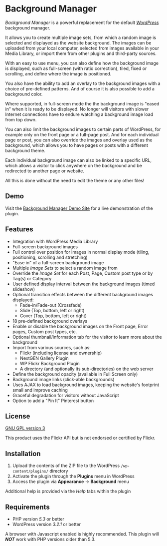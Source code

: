 Background Manager
==================

_Background Manager_ is a powerful replacement for the default _[WordPress](http://wordpress.org)_ background manager. 

It allows you to create multiple image sets, from which a random image is selected and displayed as the website background. The images can be uploaded from your local computer, selected from images available in your Media Library, or import them from other plugins and third-party sources.

With an easy to use menu, you can also define how the background image is displayed, such as full-screen (with ratio correction), tiled, fixed or scrolling, and define where the image is positioned. 

You also have the ability to add an overlay to the background images with a choice of pre-defined patterns. And of course it is also possible to add a background color.

Where supported, in full-screen mode the the background image is "eased in" when it is ready to be displayed. No longer will visitors with slower Internet connections have to endure watching a background image load from top down.

You can also limit the background images to certain parts of WordPress, for example only on the front page or a full-page post. And for each individual page or post, you can also override the images and overlay used as the background, which allows you to have pages or posts with a different background theme.

Each individual background image can also be linked to a specific URL, which allows a visitor to click anywhere on the background and be redirected to another page or website.

All this is done without the need to edit the theme or any other files!

Demo
----

Visit the [Background Manager Demo Site](http://j.mp/bgmdemo) for a live demonstration of the plugin.

Features
--------

* Integration with WordPress Media Library
* Full-screen background images
* Full control over position for images in normal display mode (tiling, positioning, scrolling and stretching)
* "Ease in" of a full-screen background image
* Multiple _Image Sets_ to select a random image from
* Override the _Image Set_ for each Post, Page, Custom post type or by Tag(s) or Category
* User defined display interval between the background images (timed slideshow)
* Optional transition effects between the different background images displayed:
    * Fade-in/Fade-out (Crossfade)
    * Slide (Top, bottom, left or right)
    * Cover (Top, bottom, left or right)
* 18 pre-defined background overlays
* Enable or disable the background images on the Front page, Error pages, Custom post types, etc.
* Optional thumbnail/information tab for the visitor to learn more about the background
* Import from various sources, such as:
    * Flickr (including license and ownership)
    * NextGEN Gallery Plugin
    * WP Flickr Background Plugin
    * A directory (and optionally its sub-directories) on the web server
* Define the background opacity (available in Full Screen only)
* Background image links (click-able backgrounds)
* Uses AJAX to load background images, keeping the website's footprint small and improve caching
* Graceful degradation for visitors without JavaScript
* Option to add a "Pin It" Pinterest button

License
-------

[GNU GPL version 3](http://www.gnu.org/licenses/gpl-3.0.txt)

This product uses the Flickr API but is not endorsed or certified by Flickr.

Installation
------------

1. Upload the contents of the ZIP file to the WordPress `/wp-content/plugins/` directory
1. Activate the plugin through the __Plugins__ menu in WordPress
1. Access the plugin via __Appearance__ -> __Background__ menu

Additional help is provided via the _Help_ tabs within the plugin

Requirements
------------

* PHP version _5.3_ or better
* WordPress version _3.2.1_ or better

A browser with Javascript enabled is highly recommended. This plugin will ___NOT___ work
with PHP versions older than 5.3.

